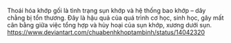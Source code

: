 Thoái hóa khớp gối là tình trạng sụn khớp và hệ thống bao khớp – dây chằng bị tổn thương. Đây là hậu quả của quá trình cơ học, sinh học, gây mất cân bằng giữa việc tổng hợp và hủy hoại của sụn khớp, xương dưới sụn. 
https://www.deviantart.com/chuabenhkhoptambinh/status/14042320

